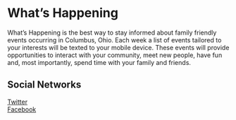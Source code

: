 # What’s Happening

What’s Happening is the best way to stay informed about family friendly events occurring in Columbus, Ohio. Each week a list of events tailored to your interests will be texted to your mobile device. These events will provide opportunities to interact with your community, meet new people, have fun and, most importantly, spend time with your family and friends.

## Social Networks

[Twitter][twitter]  
[Facebook][facebook]

[twitter]: https://twitter.com/whtsh/
[facebook]: https://www.facebook.com/whtshappening
